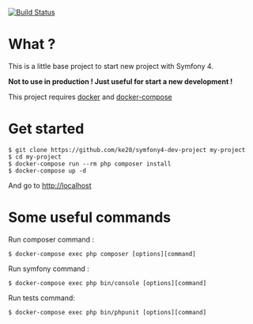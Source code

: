 [![Build Status](https://travis-ci.org/ke20/symfony4-dev-project.svg?branch=master)](https://travis-ci.org/ke20/symfony4-dev-project)

# What ?

This is a little base project to start new project with Symfony 4.

**Not to use in production ! Just useful for start a new development !**

This project requires [docker](https://www.docker.com/) and [docker-compose](https://docs.docker.com/compose/)

# Get started

```
$ git clone https://github.com/ke20/symfony4-dev-project my-project
$ cd my-project
$ docker-compose run --rm php composer install
$ docker-compose up -d
```

And go to [http://localhost](http://localhost)

# Some useful commands

Run composer command :
```
$ docker-compose exec php composer [options][command]
```

Run symfony command :
```
$ docker-compose exec php bin/console [options][command]
```

Run tests command:
```
$ docker-compose exec php bin/phpunit [options][command]
```
